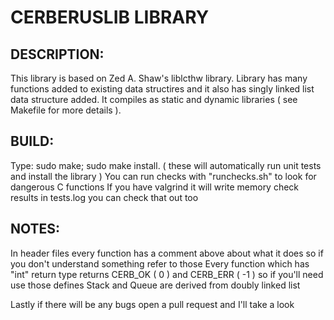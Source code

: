 # CERBERUSLIB LIBRARY

## DESCRIPTION:
This library is based on Zed A. Shaw's liblcthw library.
Library has many functions added to existing data structires and it also has singly linked list data structure added.
It compiles as static and dynamic libraries ( see Makefile for more details ).

## BUILD:
Type: sudo make; sudo make install. ( these will automatically run unit tests and install the library )
You can run checks with "runchecks.sh" to look for dangerous C functions
If you have valgrind it will write memory check results in tests.log you can check that out too

## NOTES:
In header files every function has a comment above about what it does so if you don't understand something refer to those
Every function which has "int" return type returns CERB_OK ( 0 ) and CERB_ERR ( -1 ) so if you'll need use those defines
Stack and Queue are derived from doubly linked list

Lastly if there will be any bugs open a pull request and I'll take a look
